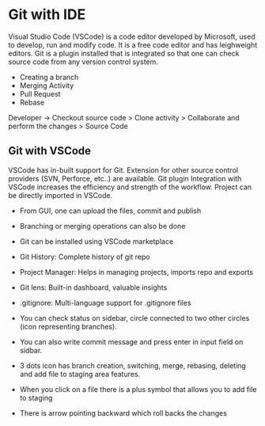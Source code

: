 # Git with IDE
Visual Studio Code (VSCode) is a code editor developed by Microsoft, used to develop, run and modify code. It is a free code editor and has leighweight editors.
Git is a plugin installed that is integrated so that one can check source code from any version control system.
- Creating a branch
- Merging Activity
- Pull Request
- Rebase

Developer -> Checkout source code > Clone activity > Collaborate and perform the changes > Source Code

## Git with VSCode
VSCode has in-built support for Git. Extension for other source control providers (SVN, Perforce, etc..) are available. Git plugin Integration with VSCode increases the efficiency and strength of the workflow. Project can be directly imported in VSCode.
- From GUI, one can upload the files, commit and publish
- Branching or merging operations can also be done
- Git can be installed using VSCode marketplace
- Git History: Complete history of git repo
- Project Manager: Helps in managing projects, imports repo and exports
- Git lens: Built-in dashboard, valuable insights
- .gitignore: Multi-language support for .gitignore files

- You can check status on sidebar, circle connected to two other circles (icon representing branches).
- You can also write commit message and press enter in input field on sidbar.
- 3 dots icon has branch creation, switching, merge, rebasing, deleting and add file to staging area features.
- When you click on a file there is a plus symbol that allows you to add file to staging
- There is arrow pointing backward which roll backs the changes

 
